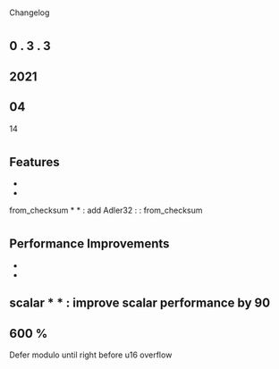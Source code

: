 #
Changelog
#
#
0
.
3
.
3
-
2021
-
04
-
14
#
#
#
Features
-
*
*
from_checksum
*
*
:
add
Adler32
:
:
from_checksum
#
#
#
Performance
Improvements
-
*
*
scalar
*
*
:
improve
scalar
performance
by
90
-
600
%
-
Defer
modulo
until
right
before
u16
overflow
